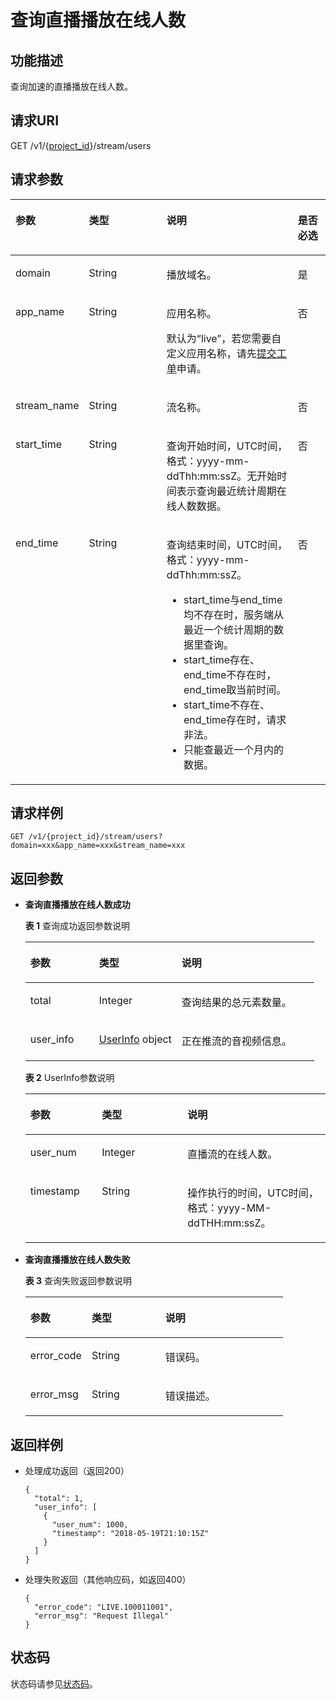 # 查询直播播放在线人数<a name="live_03_0016"></a>

## 功能描述<a name="section265669277150255"></a>

查询加速的直播播放在线人数。

## 请求URI<a name="section1659099368150255"></a>

GET /v1/\{[project\_id](获取项目ID.md)\}/stream/users

## 请求参数<a name="section1893298698150255"></a>

<a name="table1532716870150255"></a>
<table><thead align="left"><tr id="row2053299190150255"><th class="cellrowborder" valign="top" width="21.279999999999998%" id="mcps1.1.5.1.1"><p id="p1822687159150255"><a name="p1822687159150255"></a><a name="p1822687159150255"></a>参数</p>
</th>
<th class="cellrowborder" valign="top" width="25.53%" id="mcps1.1.5.1.2"><p id="p569724489150255"><a name="p569724489150255"></a><a name="p569724489150255"></a>类型</p>
</th>
<th class="cellrowborder" valign="top" width="42.55%" id="mcps1.1.5.1.3"><p id="p157293865150255"><a name="p157293865150255"></a><a name="p157293865150255"></a>说明</p>
</th>
<th class="cellrowborder" valign="top" width="10.639999999999999%" id="mcps1.1.5.1.4"><p id="p1492072688150255"><a name="p1492072688150255"></a><a name="p1492072688150255"></a>是否必选</p>
</th>
</tr>
</thead>
<tbody><tr id="row2097610790150255"><td class="cellrowborder" valign="top" width="21.279999999999998%" headers="mcps1.1.5.1.1 "><p id="p1507189009150255"><a name="p1507189009150255"></a><a name="p1507189009150255"></a>domain</p>
</td>
<td class="cellrowborder" valign="top" width="25.53%" headers="mcps1.1.5.1.2 "><p id="p638213019245"><a name="p638213019245"></a><a name="p638213019245"></a>String</p>
</td>
<td class="cellrowborder" valign="top" width="42.55%" headers="mcps1.1.5.1.3 "><p id="p1567975135150255"><a name="p1567975135150255"></a><a name="p1567975135150255"></a>播放域名。</p>
</td>
<td class="cellrowborder" valign="top" width="10.639999999999999%" headers="mcps1.1.5.1.4 "><p id="p1594029047150255"><a name="p1594029047150255"></a><a name="p1594029047150255"></a>是</p>
</td>
</tr>
<tr id="row168232118150255"><td class="cellrowborder" valign="top" width="21.279999999999998%" headers="mcps1.1.5.1.1 "><p id="p1495422022150255"><a name="p1495422022150255"></a><a name="p1495422022150255"></a>app_name</p>
</td>
<td class="cellrowborder" valign="top" width="25.53%" headers="mcps1.1.5.1.2 "><p id="p440863012243"><a name="p440863012243"></a><a name="p440863012243"></a>String</p>
</td>
<td class="cellrowborder" valign="top" width="42.55%" headers="mcps1.1.5.1.3 "><p id="p1487316810512"><a name="p1487316810512"></a><a name="p1487316810512"></a>应用名称。</p>
<p id="p1100670037150255"><a name="p1100670037150255"></a><a name="p1100670037150255"></a>默认为“live”，若您需要自定义应用名称，请先<a href="https://console.huaweicloud.com/ticket" target="_blank" rel="noopener noreferrer">提交工单</a>申请。</p>
</td>
<td class="cellrowborder" valign="top" width="10.639999999999999%" headers="mcps1.1.5.1.4 "><p id="p811125932150255"><a name="p811125932150255"></a><a name="p811125932150255"></a>否</p>
</td>
</tr>
<tr id="row1813051150255"><td class="cellrowborder" valign="top" width="21.279999999999998%" headers="mcps1.1.5.1.1 "><p id="p1542603551150255"><a name="p1542603551150255"></a><a name="p1542603551150255"></a>stream_name</p>
</td>
<td class="cellrowborder" valign="top" width="25.53%" headers="mcps1.1.5.1.2 "><p id="p1841183020246"><a name="p1841183020246"></a><a name="p1841183020246"></a>String</p>
</td>
<td class="cellrowborder" valign="top" width="42.55%" headers="mcps1.1.5.1.3 "><p id="p1771878164150255"><a name="p1771878164150255"></a><a name="p1771878164150255"></a>流名称。</p>
</td>
<td class="cellrowborder" valign="top" width="10.639999999999999%" headers="mcps1.1.5.1.4 "><p id="p133037961150255"><a name="p133037961150255"></a><a name="p133037961150255"></a>否</p>
</td>
</tr>
<tr id="row277061496150255"><td class="cellrowborder" valign="top" width="21.279999999999998%" headers="mcps1.1.5.1.1 "><p id="p780560272150255"><a name="p780560272150255"></a><a name="p780560272150255"></a>start_time</p>
</td>
<td class="cellrowborder" valign="top" width="25.53%" headers="mcps1.1.5.1.2 "><p id="p1941593014240"><a name="p1941593014240"></a><a name="p1941593014240"></a>String</p>
</td>
<td class="cellrowborder" valign="top" width="42.55%" headers="mcps1.1.5.1.3 "><p id="p662387867150255"><a name="p662387867150255"></a><a name="p662387867150255"></a>查询开始时间，UTC时间，格式：yyyy-mm-ddThh:mm:ssZ。无开始时间表示查询最近统计周期在线人数数据。</p>
</td>
<td class="cellrowborder" valign="top" width="10.639999999999999%" headers="mcps1.1.5.1.4 "><p id="p841640348150255"><a name="p841640348150255"></a><a name="p841640348150255"></a>否</p>
</td>
</tr>
<tr id="row1692141329150255"><td class="cellrowborder" valign="top" width="21.279999999999998%" headers="mcps1.1.5.1.1 "><p id="p1379323952150255"><a name="p1379323952150255"></a><a name="p1379323952150255"></a>end_time</p>
</td>
<td class="cellrowborder" valign="top" width="25.53%" headers="mcps1.1.5.1.2 "><p id="p7419113092411"><a name="p7419113092411"></a><a name="p7419113092411"></a>String</p>
</td>
<td class="cellrowborder" valign="top" width="42.55%" headers="mcps1.1.5.1.3 "><p id="p1419910615268"><a name="p1419910615268"></a><a name="p1419910615268"></a>查询结束时间，UTC时间，格式：yyyy-mm-ddThh:mm:ssZ。</p>
<a name="ul88424231262"></a><a name="ul88424231262"></a><ul id="ul88424231262"><li>start_time与end_time均不存在时，服务端从最近一个统计周期的数据里查询。</li><li>start_time存在、end_time不存在时，end_time取当前时间。</li><li>start_time不存在、end_time存在时，请求非法。</li><li>只能查最近一个月内的数据。</li></ul>
</td>
<td class="cellrowborder" valign="top" width="10.639999999999999%" headers="mcps1.1.5.1.4 "><p id="p1777660564150255"><a name="p1777660564150255"></a><a name="p1777660564150255"></a>否</p>
</td>
</tr>
</tbody>
</table>

## 请求样例<a name="section1412815350150255"></a>

```
GET /v1/{project_id}/stream/users?domain=xxx&app_name=xxx&stream_name=xxx

```

## 返回参数<a name="section785539367150255"></a>

-   **查询直播播放在线人数成功**

    **表 1**  查询成功返回参数说明

    <a name="table934357524150255"></a>
    <table><thead align="left"><tr id="row2113217387150255"><th class="cellrowborder" valign="top" width="23.810000000000002%" id="mcps1.2.4.1.1"><p id="p2043677183150255"><a name="p2043677183150255"></a><a name="p2043677183150255"></a>参数</p>
    </th>
    <th class="cellrowborder" valign="top" width="28.57%" id="mcps1.2.4.1.2"><p id="p694395027150255"><a name="p694395027150255"></a><a name="p694395027150255"></a>类型</p>
    </th>
    <th class="cellrowborder" valign="top" width="47.620000000000005%" id="mcps1.2.4.1.3"><p id="p229703005150255"><a name="p229703005150255"></a><a name="p229703005150255"></a>说明</p>
    </th>
    </tr>
    </thead>
    <tbody><tr id="row1516916640150255"><td class="cellrowborder" valign="top" width="23.810000000000002%" headers="mcps1.2.4.1.1 "><p id="p1338233587150255"><a name="p1338233587150255"></a><a name="p1338233587150255"></a>total</p>
    </td>
    <td class="cellrowborder" valign="top" width="28.57%" headers="mcps1.2.4.1.2 "><p id="p1454598111150255"><a name="p1454598111150255"></a><a name="p1454598111150255"></a>Integer</p>
    </td>
    <td class="cellrowborder" valign="top" width="47.620000000000005%" headers="mcps1.2.4.1.3 "><p id="p701028225150255"><a name="p701028225150255"></a><a name="p701028225150255"></a>查询结果的总元素数量。</p>
    </td>
    </tr>
    <tr id="row1033637981150255"><td class="cellrowborder" valign="top" width="23.810000000000002%" headers="mcps1.2.4.1.1 "><p id="p1635326178150255"><a name="p1635326178150255"></a><a name="p1635326178150255"></a>user_info</p>
    </td>
    <td class="cellrowborder" valign="top" width="28.57%" headers="mcps1.2.4.1.2 "><p id="p1335009533150255"><a name="p1335009533150255"></a><a name="p1335009533150255"></a><a href="#table1401560510150255">UserInfo</a> object</p>
    </td>
    <td class="cellrowborder" valign="top" width="47.620000000000005%" headers="mcps1.2.4.1.3 "><p id="p678402633150255"><a name="p678402633150255"></a><a name="p678402633150255"></a>正在推流的音视频信息。</p>
    </td>
    </tr>
    </tbody>
    </table>

    **表 2**  UserInfo参数说明

    <a name="table1401560510150255"></a>
    <table><thead align="left"><tr id="row1707178014150255"><th class="cellrowborder" valign="top" width="23.810000000000002%" id="mcps1.2.4.1.1"><p id="p1993301393150255"><a name="p1993301393150255"></a><a name="p1993301393150255"></a>参数</p>
    </th>
    <th class="cellrowborder" valign="top" width="28.57%" id="mcps1.2.4.1.2"><p id="p621854462150255"><a name="p621854462150255"></a><a name="p621854462150255"></a>类型</p>
    </th>
    <th class="cellrowborder" valign="top" width="47.620000000000005%" id="mcps1.2.4.1.3"><p id="p253250699150255"><a name="p253250699150255"></a><a name="p253250699150255"></a>说明</p>
    </th>
    </tr>
    </thead>
    <tbody><tr id="row1302040194150255"><td class="cellrowborder" valign="top" width="23.810000000000002%" headers="mcps1.2.4.1.1 "><p id="p412873217150255"><a name="p412873217150255"></a><a name="p412873217150255"></a>user_num</p>
    </td>
    <td class="cellrowborder" valign="top" width="28.57%" headers="mcps1.2.4.1.2 "><p id="p337122441150255"><a name="p337122441150255"></a><a name="p337122441150255"></a>Integer</p>
    </td>
    <td class="cellrowborder" valign="top" width="47.620000000000005%" headers="mcps1.2.4.1.3 "><p id="p1397971223150255"><a name="p1397971223150255"></a><a name="p1397971223150255"></a>直播流的在线人数。</p>
    </td>
    </tr>
    <tr id="row1056460108150255"><td class="cellrowborder" valign="top" width="23.810000000000002%" headers="mcps1.2.4.1.1 "><p id="p1863608917150255"><a name="p1863608917150255"></a><a name="p1863608917150255"></a>timestamp</p>
    </td>
    <td class="cellrowborder" valign="top" width="28.57%" headers="mcps1.2.4.1.2 "><p id="p376500989150255"><a name="p376500989150255"></a><a name="p376500989150255"></a>String</p>
    </td>
    <td class="cellrowborder" valign="top" width="47.620000000000005%" headers="mcps1.2.4.1.3 "><p id="p214949500150255"><a name="p214949500150255"></a><a name="p214949500150255"></a>操作执行的时间，UTC时间，格式：yyyy-MM-ddTHH:mm:ssZ。</p>
    </td>
    </tr>
    </tbody>
    </table>


-   **查询直播播放在线人数失败**

    **表 3**  查询失败返回参数说明

    <a name="table1365870310150255"></a>
    <table><thead align="left"><tr id="row594838013150255"><th class="cellrowborder" valign="top" width="23.810000000000002%" id="mcps1.2.4.1.1"><p id="p1145673865150255"><a name="p1145673865150255"></a><a name="p1145673865150255"></a>参数</p>
    </th>
    <th class="cellrowborder" valign="top" width="28.57%" id="mcps1.2.4.1.2"><p id="p1919322102150255"><a name="p1919322102150255"></a><a name="p1919322102150255"></a>类型</p>
    </th>
    <th class="cellrowborder" valign="top" width="47.620000000000005%" id="mcps1.2.4.1.3"><p id="p596481681150255"><a name="p596481681150255"></a><a name="p596481681150255"></a>说明</p>
    </th>
    </tr>
    </thead>
    <tbody><tr id="row108835849150255"><td class="cellrowborder" valign="top" width="23.810000000000002%" headers="mcps1.2.4.1.1 "><p id="p1821374579150255"><a name="p1821374579150255"></a><a name="p1821374579150255"></a>error_code</p>
    </td>
    <td class="cellrowborder" valign="top" width="28.57%" headers="mcps1.2.4.1.2 "><p id="p12546142192414"><a name="p12546142192414"></a><a name="p12546142192414"></a>String</p>
    </td>
    <td class="cellrowborder" valign="top" width="47.620000000000005%" headers="mcps1.2.4.1.3 "><p id="p1753437823150255"><a name="p1753437823150255"></a><a name="p1753437823150255"></a>错误码。</p>
    </td>
    </tr>
    <tr id="row552110657150255"><td class="cellrowborder" valign="top" width="23.810000000000002%" headers="mcps1.2.4.1.1 "><p id="p1357317735150255"><a name="p1357317735150255"></a><a name="p1357317735150255"></a>error_msg</p>
    </td>
    <td class="cellrowborder" valign="top" width="28.57%" headers="mcps1.2.4.1.2 "><p id="p11549642172412"><a name="p11549642172412"></a><a name="p11549642172412"></a>String</p>
    </td>
    <td class="cellrowborder" valign="top" width="47.620000000000005%" headers="mcps1.2.4.1.3 "><p id="p1813091578150255"><a name="p1813091578150255"></a><a name="p1813091578150255"></a>错误描述。</p>
    </td>
    </tr>
    </tbody>
    </table>


## 返回样例<a name="section1622002184150255"></a>

-   处理成功返回（返回200）

    ```
    {
      "total": 1,
      "user_info": [
        {
          "user_num": 1000,
          "timestamp": "2018-05-19T21:10:15Z"
        }
      ]
    }
    
    ```

-   处理失败返回（其他响应码，如返回400）

    ```
    {
      "error_code": "LIVE.100011001",
      "error_msg": "Request Illegal"
    }
    
    ```


## 状态码<a name="section3507628544"></a>

状态码请参见[状态码](状态码.md)。

